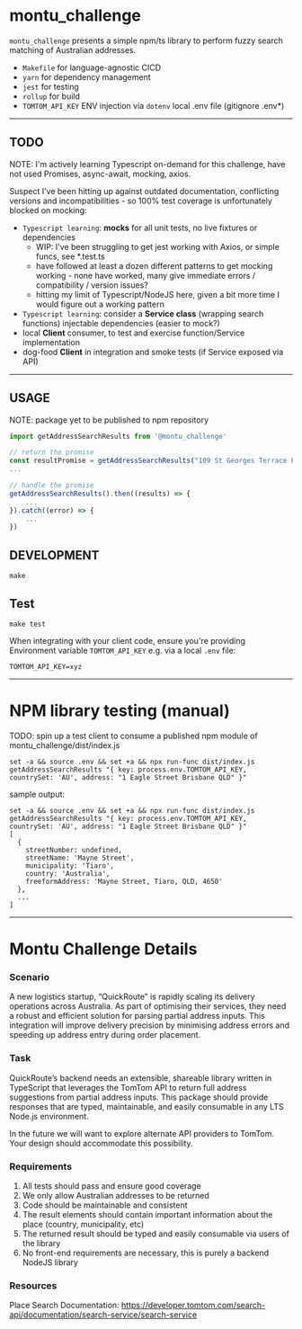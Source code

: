 # montu_challenge

`montu_challenge` presents a simple npm/ts library to perform fuzzy search matching of Australian addresses.

- `Makefile` for language-agnostic CICD
- `yarn` for dependency management
- `jest` for testing
- `rollup` for build
- `TOMTOM_API_KEY` ENV injection via `dotenv` local .env file (gitignore .env*)

---

## TODO

NOTE: I'm actively learning Typescript on-demand for this challenge, have not used Promises, async-await, mocking, axios.

Suspect I've been hitting up against outdated documentation, conflicting versions and incompatibilities - so 100% test
coverage is unfortunately blocked on mocking:

* `Typescript learning`: __mocks__ for all unit tests, no live fixtures or dependencies
  * WIP: I've been struggling to get jest working with Axios, or simple funcs, see *.test.ts
  * have followed at least a dozen different patterns to get mocking working - none have worked, many give immediate errors / compatibility / version issues?
  * hitting my limit of Typescript/NodeJS here, given a bit more time I would figure out a working pattern
* `Typescript learning`: consider a __Service class__ (wrapping search functions) injectable dependencies (easier to mock?)
* local __Client__ consumer, to test and exercise function/Service implementation
* dog-food __Client__ in integration and smoke tests (if Service exposed via API)


---

## USAGE

NOTE: package yet to be published to npm repository

```javascript
import getAddressSearchResults from '@montu_challenge'

// return the promise
const resultPromise = getAddressSearchResults("109 St Georges Terrace Perth 6000")
...

// handle the promise
getAddressSearchResults().then((results) => {
    ...
}).catch((error) => {
    ...
})
```


## DEVELOPMENT

```shell
make
```

## Test

```shell
make test
```

When integrating with your client code, ensure you're providing Environment variable `TOMTOM_API_KEY` e.g. via a local
`.env` file:

```code
TOMTOM_API_KEY=xyz
```
---
# NPM library testing (manual)

TODO: spin up a test client to consume a published npm module of montu_challenge/dist/index.js

```shell
set -a && source .env && set +a && npx run-func dist/index.js getAddressSearchResults "{ key: process.env.TOMTOM_API_KEY, countrySet: 'AU', address: "1 Eagle Street Brisbane QLD" }"
```

sample output:
```code
set -a && source .env && set +a && npx run-func dist/index.js getAddressSearchResults "{ key: process.env.TOMTOM_API_KEY, countrySet: 'AU', address: "1 Eagle Street Brisbane QLD" }"
[
  {
    streetNumber: undefined,
    streetName: 'Mayne Street',
    municipality: 'Tiaro',
    country: 'Australia',
    freeformAddress: 'Mayne Street, Tiaro, QLD, 4650'
  },
  ...
]
```

---
# Montu Challenge Details

### Scenario

A new logistics startup, “QuickRoute” is rapidly scaling its delivery operations across Australia. As part of optimising their services, they need a robust and efficient solution for parsing partial address inputs. This integration will improve delivery precision by minimising address errors and speeding up address entry during order placement.

### Task

QuickRoute’s backend needs an extensible, shareable library written in TypeScript that leverages the TomTom API to return full address suggestions from partial address inputs. This package should provide responses that are typed, maintainable, and easily consumable in any LTS Node.js environment.

In the future we will want to explore alternate API providers to TomTom. Your design should accommodate this possibility.

### Requirements

1. All tests should pass and ensure good coverage
2. We only allow Australian addresses to be returned
3. Code should be maintainable and consistent
4. The result elements should contain important information about the place (country, municipality, etc)
5. The returned result should be typed and easily consumable via users of the library
6. No front-end requirements are necessary, this is purely a backend NodeJS library

### Resources

Place Search Documentation: https://developer.tomtom.com/search-api/documentation/search-service/search-service
